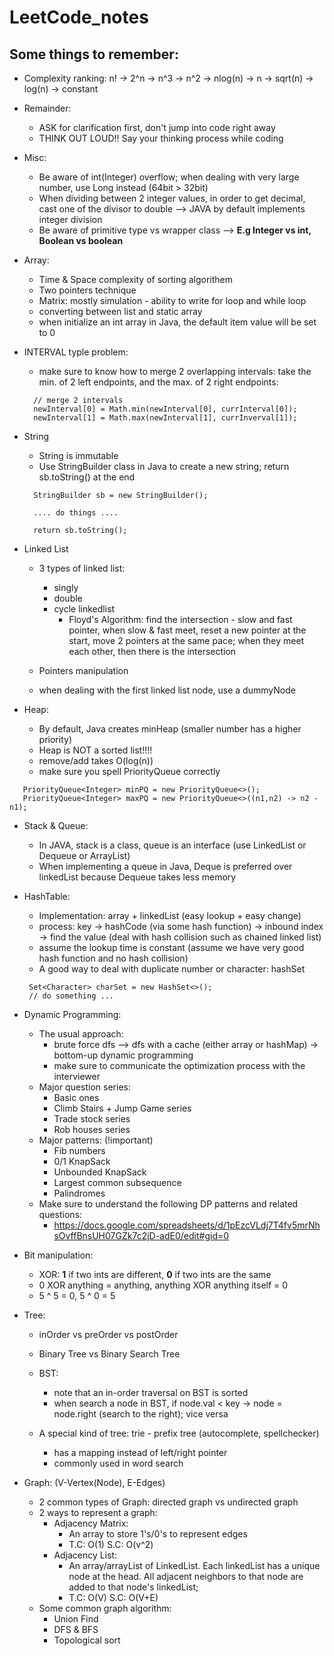 # LeetCode_notes

## Some things to remember:

- Complexity ranking: n! -> 2^n -> n^3 -> n^2 -> nlog(n) -> n -> sqrt(n) -> log(n) -> constant  

- Remainder:
    - ASK for clarification first, don't jump into code right away
    - THINK OUT LOUD!! Say your thinking process while coding

- Misc:
    - Be aware of int(Integer) overflow; when dealing with very large number, use Long instead (64bit > 32bit)
    - When dividing between 2 integer values, in order to get decimal, cast one of the divisor to double --> JAVA by default implements integer division
    - Be aware of primitive type vs wrapper class  --> **E.g Integer vs int, Boolean vs boolean**

- Array:
  - Time & Space complexity of sorting algorithem
  - Two pointers technique
  - Matrix: mostly simulation - ability to write for loop and while loop
  - converting between list and static array
  - when initialize an int array in Java, the default item value will be set to 0
  
- INTERVAL typle problem:
  - make sure to know how to merge 2 overlapping intervals: take the min. of 2 left endpoints, and the max. of 2 right endpoints:
  
  ```
    // merge 2 intervals
    newInterval[0] = Math.min(newInterval[0], currInterval[0]);
    newInterval[1] = Math.max(newInterval[1], currInverval[1]);
  ```
  
- String
  - String is immutable
  - Use StringBuilder class in Java to create a new string; return sb.toString() at the end
  
  ```
    StringBuilder sb = new StringBuilder();
  
    .... do things ....
  
    return sb.toString();
  ```
  
- Linked List
  - 3 types of linked list: 
    -   singly
    -   double  
    -   cycle linkedlist
        - Floyd's Algorithm: find the intersection - slow and fast pointer, when slow & fast meet, reset a new pointer at the start, move 2 pointers at the same pace; when they meet each other, then there is the intersection
        
  - Pointers manipulation
  - when dealing with the first linked list node, use a dummyNode
 
- Heap:
  - By default, Java creates minHeap (smaller number has a higher priority)
  - Heap is NOT a sorted list!!!!
  - remove/add takes O(log(n))
  - make sure you spell PriorityQueue correctly
  
 ```
    PriorityQueue<Integer> minPQ = new PriorityQueue<>();
    PriorityQueue<Integer> maxPQ = new PriorityQueue<>((n1,n2) -> n2 - n1);
 ```

 - Stack & Queue:
    - In JAVA, stack is a class, queue is an interface (use LinkedList or Dequeue or ArrayList)
    - When implementing a queue in Java, Deque is preferred over linkedList because Dequeue takes less memory

- HashTable:
   - Implementation: array + linkedList (easy lookup + easy change)
   - process: key -> hashCode (via some hash function) -> inbound index -> find the value (deal with hash collision such as chained linked list)
   - assume the lookup time is constant (assume we have very good hash function and no hash collision)
   - A good way to deal with duplicate number or character: hashSet
   
   ```
    Set<Character> charSet = new HashSet<>();
    // do something ...
   ```
       
- Dynamic Programming:
    - The usual approach: 
        - brute force dfs --> dfs with a cache (either array or hashMap) -> bottom-up dynamic programming
        - make sure to communicate the optimization process with the interviewer
    - Major question series:
        - Basic ones
        - Climb Stairs + Jump Game series
        - Trade stock series
        - Rob houses series
    - Major patterns: (!important)
        - Fib numbers
        - 0/1 KnapSack
        - Unbounded KnapSack
        - Largest common subsequence
        - Palindromes
     - Make sure to understand the following DP patterns and related questions:
        - https://docs.google.com/spreadsheets/d/1pEzcVLdj7T4fv5mrNhsOvffBnsUH07GZk7c2jD-adE0/edit#gid=0

- Bit manipulation:
    - XOR: **1** if two ints are different, **0** if two ints are the same
    - 0 XOR anything = anything, anything XOR anything itself = 0
    - 5 ^ 5 = 0, 5 ^ 0 = 5
    
- Tree:
    - inOrder vs preOrder vs postOrder
    - Binary Tree vs Binary Search Tree
    - BST:
        - note that an in-order traversal on BST is sorted 
        - when search a node in BST, if node.val < key -> node = node.right (search to the right); vice versa
        
    - A special kind of tree: trie - prefix tree (autocomplete, spellchecker)
        - has a mapping instead of left/right pointer
        - commonly used in word search
        
- Graph: (V-Vertex(Node), E-Edges)
    - 2 common types of Graph: directed graph vs undirected graph
    - 2 ways to represent a graph:
        - Adjacency Matrix:
            - An array to store 1's/0's to represent edges
            - T.C: O(1) S.C: O(v^2)
        - Adjacency List:
            - An array/arrayList of LinkedList. Each linkedList has a unique node at the head. All adjacent neighbors to that node are added to that node's linkedList;
            - T.C: O(V) S.C: O(V+E)
    - Some common graph algorithm:
        - Union Find
        - DFS & BFS
        - Topological sort
